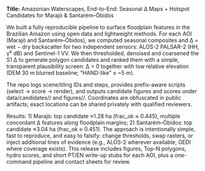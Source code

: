 **Title:** Amazonian Waterscapes, End-to-End: Seasonal Δ Maps + Hotspot Candidates for Marajó & Santarém–Óbidos

We built a fully reproducible pipeline to surface floodplain features in the Brazilian Amazon using open data and lightweight methods. For each AOI (Marajó and Santarém–Óbidos), we computed seasonal composites and Δ = wet − dry backscatter for two independent sensors: ALOS-2 PALSAR-2 (HH, γ⁰ dB) and Sentinel-1 VV. We then thresholded, denoised and coarsened the S1 Δ to generate polygon candidates and ranked them with a simple, transparent plausibility screen: Δ > 0 together with low relative elevation (DEM 30 m blurred baseline; “HAND-like” ≤ ~5 m).

The repo logs scene/tiling IDs and steps, provides prefix-aware scripts (select → score → render), and outputs candidate figures and scores under data/candidates/<prefix>/ and figures/<prefix>/. Coordinates are obfuscated in public artifacts; exact locations can be shared privately with qualified reviewers.

Results: 1) Marajó: top candidate ≈1.28 ha (frac_ok ≈ 0.445), multiple concordant Δ features along floodplain margins; 2) Santarém–Óbidos: top candidate ≈3.04 ha (frac_ok ≈ 0.451). The approach is intentionally simple, fast to reproduce, and easy to falsify: change thresholds, swap rasters, or inject additional lines of evidence (e.g., ALOS-2 wherever available, GEDI where coverage exists). This release includes figures, Top-N polygons, hydro scores, and short PT/EN write-up stubs for each AOI, plus a one-command pipeline and contact sheets for review.
